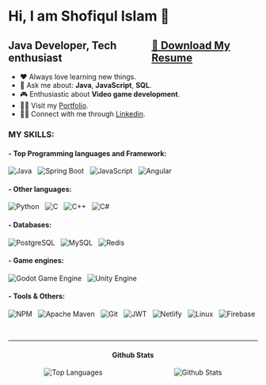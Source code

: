 # Hi, I am Shofiqul Islam 👋


<h2 style="display: flex; justify-content: space-between; align-items: center;">
    <span>Java Developer, Tech enthusiast</span>
    <a href="https://drive.google.com/uc?export=download&id=1kn7Qfa6d35iPzyAOc2eoBVsxXXvbygT3">📖 Download My Resume</a>
</h2>


-   ❤️ Always love learning new things.
-   💬 Ask me about: **Java**, **JavaScript**, **SQL**.
-   🎮 Enthusiastic about **Video game development**.
-   👨‍💻 Visit my [Portfolio](https://shofiqul-portfolio.netlify.app/).
-   🧑‍💼 Connect with me through [Linkedin](https://www.linkedin.com/in/shofiqul-islam-0023/).
    

### MY SKILLS:

#### - **Top Programming languages and Framework:**

![Java](https://img.shields.io/badge/java-ED272C.svg?style=for-the-badge&logo=openjdk&logoColor=white) &nbsp;
![Spring Boot](https://img.shields.io/badge/Spring_Boot-F1F1F1?style=for-the-badge&logo=springboot&logoColor=236DB33F) &nbsp;
![JavaScript](https://img.shields.io/badge/Javascript-323330?style=for-the-badge&logo=javascript&logoColor=23F7DF1E) &nbsp;
![Angular](https://img.shields.io/badge/angular-DD0031?style=for-the-badge&logo=angular&logoColor=white) &nbsp;


#### - **Other languages:**

![Python](https://img.shields.io/badge/Python-blue?style=for-the-badge&logo=python&logoColor=white) &nbsp;
![C](https://img.shields.io/badge/c-00599C.svg?style=for-the-badge&logo=c&logoColor=white) &nbsp;
![C++](https://img.shields.io/badge/c++-00599C.svg?style=for-the-badge&logo=c%2B%2B&logoColor=white) &nbsp;
![C#](https://img.shields.io/badge/C%23-239120.svg?style=for-the-badge&logo=c-sharp&logoColor=white)


#### - **Databases:**

![PostgreSQL](https://img.shields.io/badge/postgres-316192.svg?style=for-the-badge&logo=postgresql&logoColor=white) &nbsp;
![MySQL](https://img.shields.io/badge/mysql-00f.svg?style=for-the-badge&logo=mysql&logoColor=white) &nbsp;
![Redis](https://img.shields.io/badge/redis-DD0031.svg?style=for-the-badge&logo=redis&logoColor=white)


#### - **Game engines:**

![Godot Game Engine](https://img.shields.io/badge/godot-53A4E0.svg?style=for-the-badge&logo=godotEngine&logoColor=white) &nbsp;
![Unity Engine](https://img.shields.io/badge/unity-000000.svg?style=for-the-badge&logo=unity&logoColor=white)


#### - **Tools & Others:**

![NPM](https://img.shields.io/badge/NPM-C53635.svg?style=for-the-badge&logo=npm&logoColor=white) &nbsp;
![Apache Maven](https://img.shields.io/badge/Maven-C71A36?style=for-the-badge&logo=Apache%20Maven&logoColor=white) &nbsp;
![Git](https://img.shields.io/badge/git-F05033.svg?style=for-the-badge&logo=git&logoColor=white) &nbsp;
![JWT](https://img.shields.io/badge/json-525252?style=for-the-badge&logo=json) &nbsp;
![Netlify](https://img.shields.io/badge/netlify-000000.svg?style=for-the-badge&logo=netlify&logoColor=#00C7B7) &nbsp;
![Linux](https://img.shields.io/badge/Linux-FCC624?style=for-the-badge&logo=linux&logoColor=black) &nbsp;
![Firebase](https://img.shields.io/badge/firebase-1F1F1F?style=for-the-badge&logo=Firebase&logoColor=FFC608)

<br/>
<hr/>

<!-- #### - **Github Stats:** -->
<h4 style="text-align: center;"><b>Github Stats</b></h4>

<div style="display: flex; justify-content: space-around; align-items: center;">
    <img src="https://github-readme-stats.vercel.app/api/top-langs/?username=shofiq0023&layout=compact&hide=shaderlab&theme=aura_dark" alt="Top Languages">
    <img src="https://github-readme-stats.vercel.app/api?username=shofiq0023&show_icons=true&hide=issues&theme=aura_dark" alt="Github Stats">
</div>

<!-- [![Top Langs](https://github-readme-stats.vercel.app/api/top-langs/?username=shofiq0023&layout=compact)](https://github.com/shofiq0023/github-readme-stats) -->
